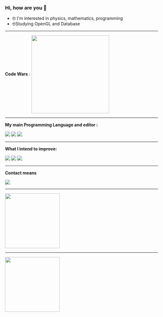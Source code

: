 ### Hi, how are you 👋


- 🤓  I'm interested in  physics, mathematics, programming 
- 🤓Studying OpenGL and Database


-----
**Code Wars** : <img align="center" src="https://www.codewars.com/users/Davizin/badges/large" width="256px">

----

**My main Programming Language and editor :**

![](https://img.shields.io/badge/C%23-239120?style=for-the-badge&logo=c-sharp&logoColor=white) ![](https://img.shields.io/badge/C%2B%2B-00599C?style=for-the-badge&logo=c%2B%2B&logoColor=white) ![](https://img.shields.io/badge/Visual_Studio_Code-0078D4?style=for-the-badge&logo=visual%20studio%20code&logoColor=white)

------
**What I intend to improve:**

![](https://img.shields.io/badge/C-00599C?style=for-the-badge&logo=c&logoColor=white)
![](https://img.shields.io/badge/Rust-000000?style=for-the-badge&logo=rust&logoColor=white)
![](https://img.shields.io/badge/OpenGL-FFFFFF?style=for-the-badge&logo=opengl)

------
**Contact means**
<div>
    <a href="https://www.linkedin.com/in/davi-jose-16736a1b1/" target="_blank"><img src="https://img.shields.io/badge/-LinkedIn-%230077B5?style=for-the-badge&logo=linkedin&logoColor=white" target="_blank"></a> 
    
   <div>

-------      



<div>
   <img height="180em" src="https://github-readme-stats.vercel.app/api?username=DavioDev&show_icons=true&theme=dark&include_all_commits=true&count_private=true"/>
  <div>
 
 ------
 <div>
    <img height="180em" src="https://github-readme-stats.vercel.app/api/top-langs/?username=DavioDev&layout=compact&langs_count=7&theme=dark"/>
 <div>
 





